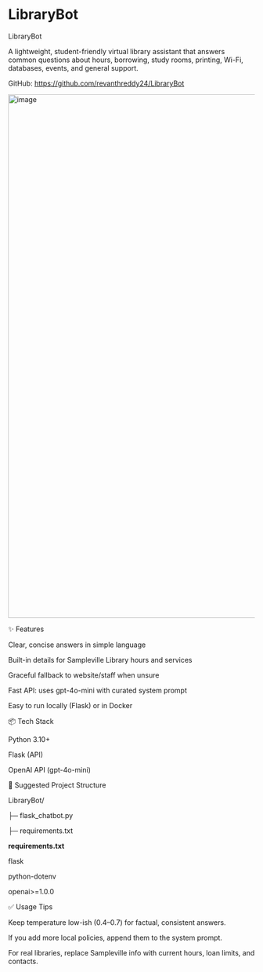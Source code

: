# LibraryBot

LibraryBot

A lightweight, student-friendly virtual library assistant that answers common questions about hours, borrowing, study rooms, printing, Wi-Fi, databases, events, and general support.

GitHub: https://github.com/revanthreddy24/LibraryBot

<img width="1918" height="1067" alt="image" src="https://github.com/user-attachments/assets/60532240-6a88-4530-a45c-eecef748c2d6" />


✨ Features

Clear, concise answers in simple language

Built-in details for Sampleville Library hours and services

Graceful fallback to website/staff when unsure

Fast API: uses gpt-4o-mini with curated system prompt

Easy to run locally (Flask) or in Docker

📦 Tech Stack

Python 3.10+

Flask (API)

OpenAI API (gpt-4o-mini)


🧱 Suggested Project Structure

LibraryBot/

├─ flask_chatbot.py

├─ requirements.txt


**requirements.txt**

flask

python-dotenv

openai>=1.0.0



✅ Usage Tips

Keep temperature low-ish (0.4–0.7) for factual, consistent answers.

If you add more local policies, append them to the system prompt.

For real libraries, replace Sampleville info with current hours, loan limits, and contacts.
